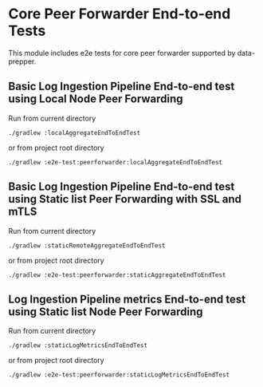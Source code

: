 # Core Peer Forwarder End-to-end Tests

This module includes e2e tests for core peer forwarder supported by data-prepper.

## Basic Log Ingestion Pipeline End-to-end test using Local Node Peer Forwarding

Run from current directory
```
./gradlew :localAggregateEndToEndTest
```
or from project root directory
```
./gradlew :e2e-test:peerforwarder:localAggregateEndToEndTest
```

## Basic Log Ingestion Pipeline End-to-end test using Static list Peer Forwarding with SSL and mTLS

Run from current directory
```
./gradlew :staticRemoteAggregateEndToEndTest
```
or from project root directory
```
./gradlew :e2e-test:peerforwarder:staticAggregateEndToEndTest
```

## Log Ingestion Pipeline metrics End-to-end test using Static list Node Peer Forwarding

Run from current directory
```
./gradlew :staticLogMetricsEndToEndTest
```
or from project root directory
```
./gradlew :e2e-test:peerforwarder:staticLogMetricsEndToEndTest
```

